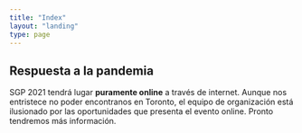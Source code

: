 ```yaml
---
title: "Index"
layout: "landing"
type: page
---
```


## Respuesta a la pandemia

SGP 2021 tendrá lugar **puramente online** a través de internet. Aunque nos
entristece no poder encontranos en Toronto, el equipo de organización está
ilusionado por las oportunidades que presenta el evento online. Pronto tendremos
más información.
